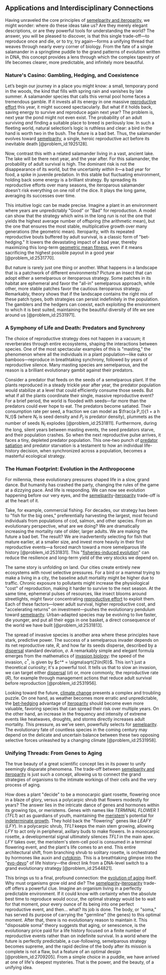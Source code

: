## Applications and Interdisciplinary Connections

Having unraveled the core principles of [semelparity and iteroparity](@article_id:177503), we might wonder: where do these ideas take us? Are they merely elegant descriptions, or are they powerful tools for understanding the world? The answer, you will be pleased to discover, is that this single trade-off—to reproduce once and die, or to try, try again—forms a unifying thread that weaves through nearly every corner of biology. From the fate of a single salamander in a springtime puddle to the grand patterns of evolution written in DNA, this concept provides a lens through which the complex tapestry of life becomes clearer, more predictable, and infinitely more beautiful.

### Nature's Casino: Gambling, Hedging, and Coexistence

Let’s begin our journey in a place you might know: a small, temporary pond in the woods, the kind that fills with spring rain and vanishes by late summer. A salamander species that calls this vernal pool home faces a tremendous gamble. If it invests all its energy in one massive [reproductive effort](@article_id:169073) this year, it might succeed spectacularly. But what if it holds back, saving energy to survive and reproduce again next year? The problem is, next year the pond might not even exist. The probability of an adult surviving *and* finding a suitable place to breed is perilously low. In such a fleeting world, natural selection’s logic is ruthless and clear: a bird in the hand is worth two in the bush. The future is a bad bet. Thus, the salamander evolves toward [semelparity](@article_id:163189), a single, heroic reproductive act before its inevitable death [@problem_id:1925128].

Now, contrast this with a related salamander living in a vast, ancient lake. The lake will be there next year, and the year after. For this salamander, the probability of adult survival is high. The dominant risk is not the disappearance of its world, but the uncertainty *within* it—a bad year for food, a spike in juvenile predation. In this stable but fluctuating environment, holding back some energy is a brilliant strategy. By spreading its reproductive efforts over many seasons, the iteroparous salamander doesn't risk everything on one roll of the dice. It plays the long game, averaging its successes over time.

This intuitive logic can be made precise. Imagine a plant in an environment where years are unpredictably "Good" or "Bad" for reproduction. A model can show that the strategy which wins in the long run is not the one that yields the highest average number of offspring (the arithmetic mean), but the one that ensures the most stable, multiplicative growth over many generations (the geometric mean). Iteroparity, with its repeated reproductive bouts buffered by adult survival, is a classic form of "bet-hedging." It lowers the devastating impact of a bad year, thereby maximizing this long-term [geometric mean fitness](@article_id:173080), even if it means sacrificing the highest possible payout in a good year [@problem_id:2531770].

But nature is rarely just one thing or another. What happens in a landscape that is a patchwork of different environments? Picture an insect that can adopt either a semelparous or iteroparous strategy. Some patches in its habitat are ephemeral and favor the "all-in" semelparous approach, while other, more stable patches favor the cautious iteroparous strategy. Remarkably, theory shows that if the landscape contains the right mix of these patch types, both strategies can persist indefinitely in the population. The gamblers and the hedgers can coexist, each exploiting the environment to which it is best suited, maintaining the beautiful diversity of life we see around us [@problem_id:2531971].

### A Symphony of Life and Death: Predators and Synchrony

The choice of reproductive strategy does not happen in a vacuum; it reverberates through entire ecosystems, shaping the interactions between species. One of the most spectacular examples of this is "masting," the phenomenon where all the individuals in a plant population—like oaks or bamboos—reproduce in breathtaking synchrony, followed by years of reproductive silence. Many masting species are semelparous, and the reason is a brilliant evolutionary gambit against their predators.

Consider a predator that feeds on the seeds of a semelparous plant. If the plants reproduced in a steady trickle year after year, the predator population would stabilize at a level that could efficiently consume those seeds. But what if all the plants coordinate their single, massive reproductive event? For a brief period, the world is flooded with seeds—far more than the predators could ever hope to eat. The predators become satiated. Their consumption rate per seed, a fraction we can model as $\frac{a P_t}{1 + a h N_t}$ (where $N_t$ is seed density and $P_t$ is predator density), plummets as the number of seeds $N_t$ explodes [@problem_id:2531811]. Furthermore, during the long, silent years between masting events, the seed predators starve, and their population crashes. So when the next reproductive pulse arrives, it faces a tiny, depleted predator population. This one-two punch of [predator satiation](@article_id:197868) and predator starvation is a testament to how an individual life-history decision, when synchronized across a population, becomes a masterful ecological strategy.

### The Human Footprint: Evolution in the Anthropocene

For millennia, these evolutionary pressures shaped life in a slow, grand dance. But humanity has crashed the party, changing the rules of the game at a dizzying pace. And life is responding. We can now see evolution happening before our very eyes, and the [semelparity](@article_id:163189)-[iteroparity](@article_id:173779) trade-off is at the heart of it.

Take, for example, commercial fishing. For decades, our strategy has been to "fish for the big ones," preferentially harvesting the largest, most fecund individuals from populations of cod, salmon, and other species. From an evolutionary perspective, what are we doing? We are dramatically increasing the mortality rate of older, larger adults. We are making the future a bad bet. The result? We are inadvertently selecting for fish that mature earlier, at a smaller size, and invest more heavily in their first reproductive events—a forced march toward a more semelparous life history [@problem_id:2531831]. This "[fisheries-induced evolution](@article_id:192431)" can reduce the resilience and long-term yield of the very stocks we depend on.

The same story is unfolding on land. Our cities create entirely new ecosystems with novel selective pressures. For a bird or a mammal trying to make a living in a city, the baseline adult mortality might be higher due to traffic. Chronic exposure to pollutants might increase the physiological "cost" of reproduction, making it harder to survive to the next season. At the same time, ephemeral pulses of resources, like insect blooms around streetlights, might favor concentrating [reproductive effort](@article_id:169073) to exploit them. Each of these factors—lower adult survival, higher reproductive cost, and "accelerating returns" on investment—pushes the evolutionary pendulum toward [semelparity](@article_id:163189). Urban-adapted species may be evolving to live faster, die younger, and put all their eggs in one basket, a direct consequence of the world we have built [@problem_id:2531813].

The spread of invasive species is another area where these principles have stark, predictive power. The success of a semelparous invader depends on its net reproductive rate, $R$, and how far its seeds disperse, described by a [dispersal](@article_id:263415) standard deviation, $\sigma$. A remarkably simple and elegant formula emerges from the mathematics of [invasion biology](@article_id:190694): the speed of the invasion, $c^*$, is given by $c^* = \sigma\sqrt{2\ln(R)}$. This isn't just a theoretical curiosity; it's a powerful tool. It tells us that to slow an invasion, we can target either [dispersal](@article_id:263415) ($\sigma$) or, more commonly, the reproductive rate ($R$), for example through management actions that reduce adult survival before reproduction [@problem_id:2531956].

Looking toward the future, [climate change](@article_id:138399) presents a complex and troubling puzzle. On one hand, as weather becomes more erratic and unpredictable, the [bet-hedging](@article_id:193187) advantage of [iteroparity](@article_id:173779) should become even more valuable, favoring species that can spread their risk over multiple years. On the other hand, an increase in the frequency and intensity of extreme events like heatwaves, droughts, and storms directly increases adult mortality. This pressure, as we've seen, powerfully selects for [semelparity](@article_id:163189). The evolutionary fate of countless species in the coming century may depend on the delicate and uncertain balance between these two opposing selective forces unleashed by a changing climate [@problem_id:2531958].

### Unifying Threads: From Genes to Aging

The true beauty of a great scientific concept lies in its power to unify seemingly disparate phenomena. The trade-off between [semelparity and iteroparity](@article_id:177503) is just such a concept, allowing us to connect the grand strategies of organisms to the intimate workings of their cells and the very process of aging.

How does a plant "decide" to be a monocarpic giant rosette, flowering once in a blaze of glory, versus a polycarpic shrub that flowers modestly for years? The answer lies in the intricate dance of genes and hormones within its growing tips, or meristems. Genes with names like *TERMINAL FLOWER 1* (*TFL1*) act as guardians of youth, maintaining the [meristem](@article_id:175629)'s potential for [indeterminate growth](@article_id:197784). They hold back the "flowering" genes like *LEAFY* (*LFY*). In a polycarpic shrub, *TFL1* keeps the main stem growing, allowing *LFY* to act only in peripheral, axillary buds to make flowers. In a monocarpic rosette, a developmental signal ultimately silences *TFL1* in the main apex. *LFY* takes over, the meristem's stem-cell pool is consumed in a terminal flowering event, and the plant's life comes to an end. This entire architectural shift, from branching shrub to solitary rosette, is orchestrated by hormones like auxin and [cytokinin](@article_id:190638). This is a breathtaking glimpse into the "[evo-devo](@article_id:142290)" of life history—the direct link from a DNA-level switch to a grand evolutionary strategy [@problem_id:2544821].

This brings us to a final, profound connection: the [evolution of aging](@article_id:166500) itself. Why must organisms grow old and die? The [semelparity](@article_id:163189)-[iteroparity](@article_id:173779) trade-off offers a powerful clue. Imagine an organism living in a perfectly predictable environment. If it could know with certainty when the absolute best time to reproduce would occur, the optimal strategy would be to wait for that moment, pour every ounce of its being into one perfect reproductive event, and then... what? Its job is done. The body, or "soma," has served its purpose of carrying the "germline" (the genes) to this optimal moment. After that, there is no evolutionary reason to maintain it. This "disposable soma" theory suggests that aging, or senescence, is the evolutionary price paid for a life history focused on a finite number of reproductive events rather than on indefinite survival. In a world where the future is perfectly predictable, a cue-following, semelparous strategy becomes supreme, and the rapid decline of the body after its mission is complete is not a flaw, but a feature of an optimal design [@problem_id:2709205]. From a simple choice in a puddle, we have arrived at one of life's deepest mysteries. That is the power, and the beauty, of a unifying idea.